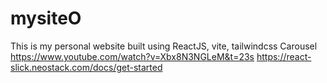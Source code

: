 # mysiteO

This is my personal website built using ReactJS, vite, tailwindcss
Carousel
https://www.youtube.com/watch?v=Xbx8N3NGLeM&t=23s
https://react-slick.neostack.com/docs/get-started
